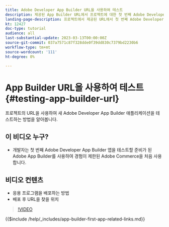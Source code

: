 ```yaml
---
title: Adobe Developer App Builder URL을 사용하여 테스트
description: 제공된 App Builder URL에서 프로젝트에 대한 첫 번째 Adobe Developer App Builder 앱을 테스트하는 방법을 알아봅니다.
landing-page-description: 프로젝트에서 제공된 URL에서 첫 번째 Adobe Developer App Builder 앱을 테스트하는 방법을 알아봅니다.
kt: 12427
doc-type: tutorial
audience: all
last-substantial-update: 2023-03-13T00:00:00Z
source-git-commit: 037a7571c87f328dde0f39dd830c7379bd2230b6
workflow-type: tm+mt
source-wordcount: '111'
ht-degree: 0%

---
```



# App Builder URL을 사용하여 테스트 {#testing-app-builder-url}

프로젝트의 URL을 사용하여 새 Adobe Developer App Builder 애플리케이션을 테스트하는 방법을 알아봅니다.

## 이 비디오 누구?

* 개발자는 첫 번째 Adobe Developer App Builder 앱을 테스트할 준비가 된 Adobe App Builder를 사용하여 경험이 제한된 Adobe Commerce을 처음 사용합니다.

## 비디오 컨텐츠

* 응용 프로그램을 배포하는 방법
* 배포 후 URL을 찾을 위치

>[!VIDEO](https://video.tv.adobe.com/v/3416664)

{{$include /help/_includes/app-builder-first-app-related-links.md}}
